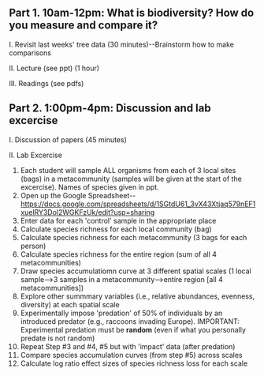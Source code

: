 ## Part 1. 10am-12pm: What is biodiversity? How do you measure and compare it?

I. Revisit last weeks' tree data (30 minutes)--Brainstorm how to make comparisons

II. Lecture (see ppt) (1 hour)

III. Readings (see pdfs)


## Part 2. 1:00pm-4pm: Discussion and lab excercise

I. Discussion of papers (45 minutes)

II. Lab Excercise 

1. Each student will sample ALL organisms from each of 3 local sites (bags) in a metacommunity (samples will be given at the start of the excercise). Names of species given in ppt.
2. Open up the Google Spreadsheet--https://docs.google.com/spreadsheets/d/1SGtdU61_3vX43Xtjaq579nEF1xuelRY3Dol2WGKFzUk/edit?usp=sharing
3. Enter data for each 'control' sample in the appropriate place
4. Calculate species richness for each local community (bag)
5. Calculate species richness for each metacommunity (3 bags for each person)
6. Calculate species richness for the entire region (sum of all 4 metacommunities)
7. Draw species accumulatiomn curve at 3 different spatial scales (1 local sample-->3 samples in a metacommunity-->entire region [all 4 metacommunities]) 
8. Explore other summmary variables (i.e., relative abundances, evenness, diversity) at each spatial scale
9. Experimentally impose 'predation' of 50% of individuals by an introduced predator (e.g., raccoons invading Europe). IMPORTANT: Experimental predation must be **random** (even if what you personally predate is not random)
10. Repeat Step #3 and #4, #5 but with 'impact' data (after predation)
11. Compare species accumulation curves (from step #5) across scales
12. Calculate log ratio effect sizes of species richness loss for each scale
